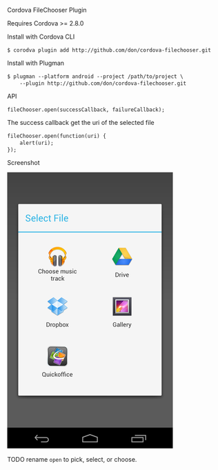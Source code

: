 Cordova FileChooser Plugin

Requires Cordova >= 2.8.0

Install with Cordova CLI
	
	$ corodva plugin add http://github.com/don/cordova-filechooser.git

Install with Plugman 

	$ plugman --platform android --project /path/to/project \ 
		--plugin http://github.com/don/cordova-filechooser.git

API

	fileChooser.open(successCallback, failureCallback);

The success callback get the uri of the selected file

	fileChooser.open(function(uri) {
		alert(uri);
	});
	
Screenshot

![Screenshot](filechooser.png "Screenshot")

TODO rename `open` to pick, select, or choose.
